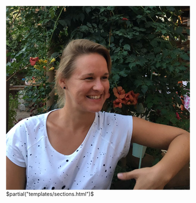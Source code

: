 <div id="top" class="top">
<div class="picture">
  <img src="images/picture-square.png"/>
</div>
<div class="social">
  <a href="https://twitter.com/ichistmeinname"><div class="twitter"></div></a>
  <a href="https://github.com/ichistmeinname"><div class="github"></div></a>
  <a href="https://www.linkedin.com/in/sandra-dylus-4874a48b/"><div class="linkedin"></div></a>
  <a href="https://www.researchgate.net/profile/Sandra_Dylus"><div class="researchgate"></div></a>
  <a href="https://www.researchgate.net/profile/Sandra_Dylus"><div class="keybase"></div></a>
</div>
</div>
$partial("templates/sections.html")$
